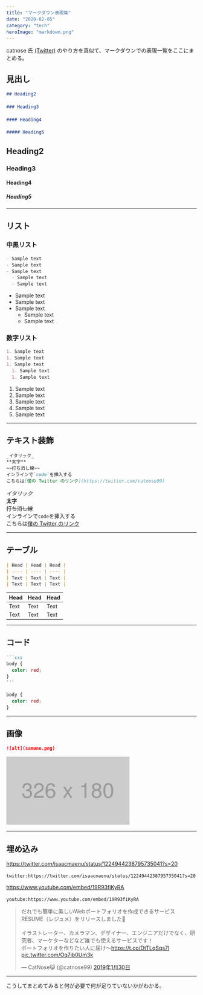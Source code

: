 ```yaml
---
title: "マークダウン表現集"
date: "2020-02-05"
category: "tech"
heroImage: "markdown.png"
---
```


catnose 氏 [(Twitter)](https://twitter.com/catnose99) のやり方を真似て、マークダウンでの表現一覧をここにまとめる。

## 見出し

```Markdown
## Heading2

### Heading3

#### Heading4

##### Heading5
```

## Heading2

### Heading3

#### Heading4

##### Heading5

---

## リスト

### 中黒リスト

```Markdown
- Sample text
- Sample text
- Sample text
  - Sample text
  - Sample text
```

- Sample text
- Sample text
- Sample text
  - Sample text
  - Sample text

### 数字リスト

```Markdown
1. Sample text
1. Sample text
1. Sample text
  1. Sample text
  1. Sample text
```

1. Sample text
1. Sample text
1. Sample text
1. Sample text
1. Sample text

---

## テキスト装飾

```Markdown
_イタリック_
**太字**
~~打ち消し線~~
インラインで`code`を挿入する
こちらは[僕の Twitter のリンク](https://twitter.com/catnose99)
```

_イタリック_  
**太字**  
~~打ち消し線~~  
インラインで`code`を挿入する  
こちらは[僕の Twitter のリンク](https://twitter.com/catnose99)

---

## テーブル

```Markdown
| Head | Head | Head |
| ---- | ---- | ---- |
| Text | Text | Text |
| Text | Text | Text |
```

| Head | Head | Head |
| ---- | ---- | ---- |
| Text | Text | Text |
| Text | Text | Text |

---

## コード

````Markdown
```css
body {
  color: red;
}
```
````

```css
body {
  color: red;
}
```

---

## 画像

```Markdown
![alt](samune.png)
```

![alt](samune.png)

---

## 埋め込み

https://twitter.com/isaacmaenu/status/1224944238795735041?s=20

`twitter:https://twitter.com/isaacmaenu/status/1224944238795735041?s=20`

https://www.youtube.com/embed/19R93fiKyRA

`youtube:https://www.youtube.com/embed/19R93fiKyRA`

<blockquote class="twitter-tweet" data-lang="ja">
  <p lang="ja" dir="ltr">だれでも簡単に美しいWebポートフォリオを作成できるサービス RESUME（レジュメ）をリリースしました🎉<br><br>イラストレーター、カメラマン、デザイナー、エンジニアだけでなく、研究者、マーケターなどなど誰でも使えるサービスです！<br>ポートフォリオを作りたい人に届け〜<a href="https://t.co/DtTLqSqs7I">https://t.co/DtTLqSqs7I</a> <a href="https://t.co/Oq7ib0Um3k">pic.twitter.com/Oq7ib0Um3k</a></p>&mdash; CatNose😺 (@catnose99) <a href="https://twitter.com/catnose99/status/1090554889816555520?ref_src=twsrc%5Etfw">2019年1月30日</a>
</blockquote>

---

こうしてまとめてみると何が必要で何が足りていないかがわかる。
